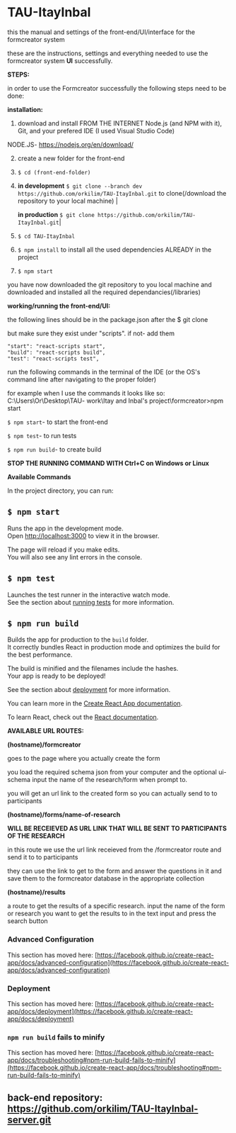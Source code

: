 # TAU-ItayInbal

this the manual and settings of the front-end/UI/interface for the formcreator system


these are the instructions, settings and everything needed to use the formcreator system __UI__ successfully.

__STEPS:__

in order to use the Formcreator successfully the following steps need to be done:

__installation:__

1. download and install FROM THE INTERNET Node.js (and NPM with it), Git, and your prefered IDE (I used Visual Studio Code)

NODE.JS- https://nodejs.org/en/download/

2. create a new folder for the front-end
3. ```$ cd (front-end-folder)```

 4. __in development__ ```$ git clone --branch dev https://github.com/orkilim/TAU-ItayInbal.git``` to clone(/download the repository to your local machine) |
    
    __in production__ ```$ git clone https://github.com/orkilim/TAU-ItayInbal.git```|
    
 5. ```$ cd TAU-ItayInbal```
    
 6. ```$ npm install``` to install all the used dependencies ALREADY in the project
 7. ```$ npm start```

you have now downloaded the git repository to you local machine and downloaded and installed all the required dependancies(/libraries)

__working/running the front-end/UI:__

the following lines should be in the package.json after the $ git clone

but make sure they exist under "scripts". if not- add them

    "start": "react-scripts start",
    "build": "react-scripts build",
    "test": "react-scripts test",


run the following commands in the terminal of the IDE (or the OS's command line after navigating to the proper folder)

for example when I use the commands it looks like so: C:\Users\Or\Desktop\TAU- work\Itay and Inbal's project\formcreator>npm start

```$ npm start```- to start the front-end

```$ npm test```- to run tests

```$ npm run build```- to create build


__STOP THE RUNNING COMMAND WITH Ctrl+C on Windows or Linux__


__Available Commands__

In the project directory, you can run:

 ## ```$ npm start```

Runs the app in the development mode.\
Open [http://localhost:3000](http://localhost:3000) to view it in the browser.

The page will reload if you make edits.\
You will also see any lint errors in the console.

## ```$ npm test```

Launches the test runner in the interactive watch mode.\
See the section about [running tests](https://facebook.github.io/create-react-app/docs/running-tests) for more information.

## ```$ npm run build```

Builds the app for production to the `build` folder.\
It correctly bundles React in production mode and optimizes the build for the best performance.

The build is minified and the filenames include the hashes.\
Your app is ready to be deployed!

See the section about [deployment](https://facebook.github.io/create-react-app/docs/deployment) for more information.


You can learn more in the [Create React App documentation](https://facebook.github.io/create-react-app/docs/getting-started).

To learn React, check out the [React documentation](https://reactjs.org/).


__AVAILABLE URL ROUTES:__

__(hostname)/formcreator__

goes to the page where you actually create the form

you load the required schema json from your computer and the optional ui-schema input the name of the research/form when prompt to.

you will get an url link to the created form so you can actually send to to participants




__(hostname)/forms/name-of-research__

__WILL BE RECEIEVED AS URL LINK THAT WILL BE SENT TO PARTICIPANTS OF THE RESEARCH__

in this route we use the url link receieved from the /formcreator route and send it to to participants

they can use the link to get to the form and answer the questions in it and save them to the formcreator database in the appropriate collection




__(hostname)/results__

a route to get the results of a specific research. input the name of the form or research you want to get the results to in the text input and press the search button



### Advanced Configuration

This section has moved here: [https://facebook.github.io/create-react-app/docs/advanced-configuration](https://facebook.github.io/create-react-app/docs/advanced-configuration)



### Deployment

This section has moved here: [https://facebook.github.io/create-react-app/docs/deployment](https://facebook.github.io/create-react-app/docs/deployment)




### `npm run build` fails to minify

This section has moved here: [https://facebook.github.io/create-react-app/docs/troubleshooting#npm-run-build-fails-to-minify](https://facebook.github.io/create-react-app/docs/troubleshooting#npm-run-build-fails-to-minify)




## back-end repository: https://github.com/orkilim/TAU-ItayInbal-server.git

